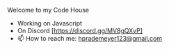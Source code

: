 Welcome to my Code House
- Working on Javascript
- On Discord [https://discord.gg/MV8gQXvP]
- 📫 How to reach me: hprademeyer123@gmail.com
